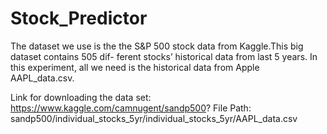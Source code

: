 # Stock_Predictor

The dataset we use is the the S&P 500 stock data from Kaggle.This big dataset contains 505 dif- ferent stocks’ historical data from last 5 years. In this experiment, all we need is the historical data from Apple AAPL_data.csv.

Link for downloading the data set: https://www.kaggle.com/camnugent/sandp500? File Path: sandp500/individual_stocks_5yr/individual_stocks_5yr/AAPL_data.csv